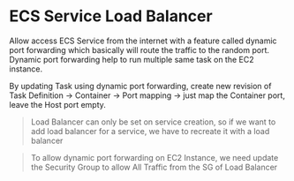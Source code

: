 # ECS Service Load Balancer

Allow access ECS Service from the internet with a feature called dynamic port forwarding which basically will route the traffic to the random port.
Dynamic port forwarding help to run multiple same task on the EC2 instance.

By updating Task using dynamic port forwarding, create new revision of Task Definition -> Container -> Port mapping -> just map the Container port, leave the Host port empty.

> Load Balancer can only be set on service creation, so if we want to add load balancer for a service, we have to recreate it with a load balancer

> To allow dynamic port forwarding on EC2 Instance, we need update the Security Group to allow All Traffic from the SG of Load Balancer
